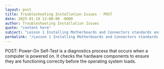 ```yaml
---
layout: post
title: Troubleshooting Installation Issues - POST
date: 2025-01-10 12:00:00 -0000
author: Troubleshooting Installation Issues
quote: "content here"
subject: "Lesson 1 Installing Motherboards and Connectors standards and specifications"
permalink: "/Lesson 1 Installing Motherboards and Connectors standards and specifications/Troubleshooting Installation Issues/Troubleshooting Installation Issues - POST"
---
```


POST: Power-On Self-Test is a diagnostics process that occurs when a computer is powered on. It checks the hardware components to ensure they are functioning correctly before the operating system loads.
